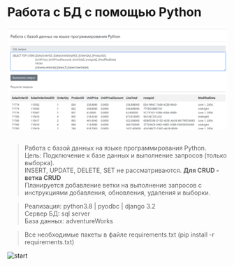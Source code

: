 # Работа с БД с помощью Python
![start](https://github.com/legion088/python-mssql/blob/only-select/readme_img/start_screen_page.png)<br><br>
> Работа с базой данных на языке программирования Python.<br>
Цель: Подключение к базе данных и выполнение запросов (только выборка).<br>
INSERT, UPDATE, DELETE, SET не рассматриваются. <B>Для CRUD - ветка CRUD</B><br>
Планируется добавление ветки на выполнение запросов с инструкциями добавления, обновления, удаления и выборки.

> Реализация:   python3.8 | pyodbc | django 3.2 <br>
Сервер БД:    sql server <br>
База данных:  adventureWorks <br>

> Все необходимые пакеты в файле requirements.txt (pip install -r requirements.txt)

![start](https://github.com/legion088/python-mssql/blob/only-select/readme_img/description.gif)<br>

